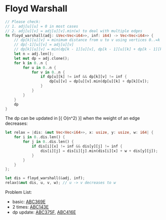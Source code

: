 # Floyd Warshall

```rust
// Please check:
// 1. adj[u][u] = 0 in most cases
// 2. adj[u][v] = adj[u][v].min(w) to deal with multiple edges
fn floyd_warshall(adj: &Vec<Vec<i64>>, inf: i64) -> Vec<Vec<i64>> {
    // dp[k][u][v] = minimum distance from u to v using vertices 0..=k as intermediate
    // dp[-1][u][v] = adj[u][v]
    // dp[k][u][v] = min(dp[k - 1][u][v], dp[k - 1][u][k] + dp[k - 1][k][v]);
    let n = adj.len();
    let mut dp = adj.clone();
    for k in 0..n {
        for u in 0..n {
            for v in 0..n {
                if dp[u][k] != inf && dp[k][v] != inf {
                    dp[u][v] = dp[u][v].min(dp[u][k] + dp[k][v]);
                }
            }
        }
    }
    dp
}
```

The dp can be updated in [{ O(n^2) }] when the weight of an edge decreases:

```rust
let relax = |dis: &mut Vec<Vec<i64>>, x: usize, y: usize, w: i64| {
    for i in 0..dis.len() {
        for j in 0..dis.len() {
            if dis[i][x] != inf && dis[y][j] != inf {
                dis[i][j] = dis[i][j].min(dis[i][x] + w + dis[y][j]);
            }
        }
    }
};

let dis = floyd_warshall(&adj, inf);
relax(&mut dis, u, v, w); // u -> v decreases to w
```

Problem List:
* basic: [ABC369E](https://atcoder.jp/contests/abc369/submissions/59443525)
* 2 times: [ABC143E](https://atcoder.jp/contests/abc143/submissions/65400848)
* dp update: [ABC375F](https://atcoder.jp/contests/abc375/submissions/59443536), [ABC416E](https://atcoder.jp/contests/abc416/submissions/67977770)